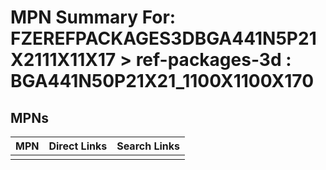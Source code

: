 



# MPN Summary For: FZEREFPACKAGES3DBGA441N5P21X2111X11X17 > ref-packages-3d : BGA441N50P21X21_1100X1100X170

## MPNs
  

|MPN|Direct Links|Search Links|
| :--- | :--- | :--- |
||||
